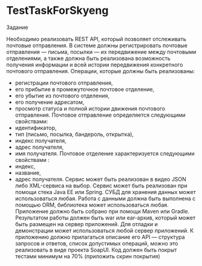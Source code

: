 # TestTaskForSkyeng
Задание

Необходимо реализовать REST API, который позволяет отслеживать почтовые отправления.
В системе должны регистрировать почтовые отправления — письма, посылки — их передвижение между почтовыми отделениями, а также должна быть реализована возможность получения информации и всей истории передвижения конкретного почтового отправления.
Операции, которые должны быть реализованы:
* регистрации почтового отправления,
* его прибытие в промежуточное почтовое отделение,
* его убытие из почтового отделения,
* его получение адресатом,
* просмотр статуса и полной истории движения почтового отправления.
  Почтовое отправление определяется следующими свойствами:
* идентификатор,
* тип (письмо, посылка, бандероль, открытка),
* индекс получателя,
* адрес получателя,
* имя получателя.
  Почтовое отделение характеризуется следующими свойствами :
* индекс,
* название,
* адрес получателя.
  Сервис может быть реализован в видео JSON либо XML-сервиса на выбор. Сервис может быть реализован при помощи стека Java EE или Spring.
  СУБД для хранения данных может использоваться любая.
  Работа с данными должна быть выполнена с помощью ORM, библиотека может использоваться любая.
  Приложение должно быть собрано при помощи Maven или Gradle.
  Результатом работы должен быть war или ear-архив, который может быть размещен на сервер приложений. Для отладки и демонстрации может использоваться любой сервер приложений.
  К приложению должно прилагаться описание его API — структура запросов и ответов, список допустимых операций, можно это реализовать в виде проекта SoapUI.
  Код должен быть покрыт тестами минимум на 70% (приложить скрин покрытия)